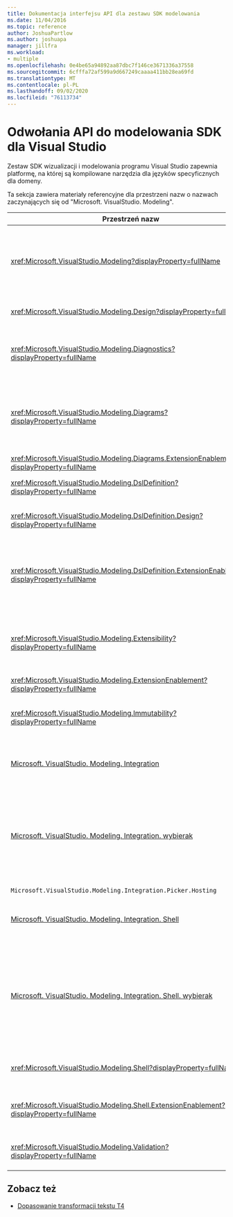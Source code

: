 ```yaml
---
title: Dokumentacja interfejsu API dla zestawu SDK modelowania
ms.date: 11/04/2016
ms.topic: reference
author: JoshuaPartlow
ms.author: joshuapa
manager: jillfra
ms.workload:
- multiple
ms.openlocfilehash: 0e4be65a94892aa87dbc7f146ce3671336a37558
ms.sourcegitcommit: 6cfffa72af599a9d667249caaaa411bb28ea69fd
ms.translationtype: MT
ms.contentlocale: pl-PL
ms.lasthandoff: 09/02/2020
ms.locfileid: "76113734"
---
```

# <a name="api-reference-for-modeling-sdk-for-visual-studio"></a>Odwołania API do modelowania SDK dla Visual Studio

Zestaw SDK wizualizacji i modelowania programu Visual Studio zapewnia platformę, na której są kompilowane narzędzia dla języków specyficznych dla domeny.

Ta sekcja zawiera materiały referencyjne dla przestrzeni nazw o nazwach zaczynających się od "Microsoft. VisualStudio. Modeling".

|Przestrzeń nazw|Zawartość|
|-|-|
|<xref:Microsoft.VisualStudio.Modeling?displayProperty=fullName>|Klasy takie jak ModelElement, które są klasą bazową wszystkich klas domeny zdefiniowanych w DSL.|
|<xref:Microsoft.VisualStudio.Modeling.Design?displayProperty=fullName>|Klasy tworzące część definicji DSL.|
|<xref:Microsoft.VisualStudio.Modeling.Diagnostics?displayProperty=fullName>|Narzędzia do przeglądania i pomiaru wydajności magazynu modeli.|
|<xref:Microsoft.VisualStudio.Modeling.Diagrams?displayProperty=fullName>|Klasy takie jak ShapeElement, które są klasą bazową wszystkich kształtów zdefiniowanych w DSL.|
|<xref:Microsoft.VisualStudio.Modeling.Diagrams.ExtensionEnablement?displayProperty=fullName>|Metody gestu i wyboru.|
|<xref:Microsoft.VisualStudio.Modeling.DslDefinition?displayProperty=fullName>|Interfejs API projektanta definicji DSL.|
|<xref:Microsoft.VisualStudio.Modeling.DslDefinition.Design?displayProperty=fullName>|Wewnętrzne klasy projektanta definicji DSL.|
|<xref:Microsoft.VisualStudio.Modeling.DslDefinition.ExtensionEnablement?displayProperty=fullName>|Atrybuty, które umożliwiają rozszeranie projektanta DSL przy użyciu poleceń, gestów i walidacji.|
|<xref:Microsoft.VisualStudio.Modeling.Extensibility?displayProperty=fullName>|Metody rozszerzające ModelElement, które implementują rozszerzalność DSL.|
|<xref:Microsoft.VisualStudio.Modeling.ExtensionEnablement?displayProperty=fullName>|Atrybuty rozszerzalności|
|<xref:Microsoft.VisualStudio.Modeling.Immutability?displayProperty=fullName>|Umożliwia tworzenie części modelu tylko do odczytu.|
|[Microsoft. VisualStudio. Modeling. Integration](/previous-versions/ee904412(v=vs.140))|Interfejs API ModelBus, który pomaga zintegrować różne modele.|
|[Microsoft. VisualStudio. Modeling. Integration. wybierak](/previous-versions/ee904394(v=vs.140))|Okno dialogowe, które umożliwia użytkownikom nawigowanie do modeli i elementów w celu utworzenia odwołań ModelBus.|
|`Microsoft.VisualStudio.Modeling.Integration.Picker.Hosting`|Wybór usługi.|
|[Microsoft. VisualStudio. Modeling. Integration. Shell](/previous-versions/ee869435(v=vs.140))|Platforma adapterów ModelBus dla programu Visual Studio.|
|[Microsoft. VisualStudio. Modeling. Integration. Shell. wybierak](/previous-versions/ee886769(v=vs.140))|Okno dialogowe selektora, które umożliwia użytkownikom nawigowanie do modeli i elementów w celu utworzenia odwołań ModelBus.|
|<xref:Microsoft.VisualStudio.Modeling.Shell?displayProperty=fullName>|Interfejs między językami DSL i Visual Studio.|
|<xref:Microsoft.VisualStudio.Modeling.Shell.ExtensionEnablement?displayProperty=fullName>|Umożliwia definiowanie poleceń menu skrótów (kontekstu).|
|<xref:Microsoft.VisualStudio.Modeling.Validation?displayProperty=fullName>|Umożliwia zdefiniowanie ograniczeń walidacji.|

## <a name="see-also"></a>Zobacz też

- [Dopasowanie transformacji tekstu T4](../modeling/customizing-t4-text-transformation.md)
